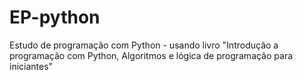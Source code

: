 # EP-python
Estudo de programação com Python - usando livro "Introdução a programação com Python, Algoritmos e lógica de programação para iniciantes"
